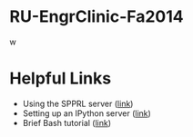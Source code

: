 # RU-EngrClinic-Fa2014

w

# Helpful Links

* Using the SPPRL server ([link](https://github.com/gditzler/Miscellaneous-IPython-Notebooks/blob/master/SPPRL-Server.md))
* Setting up an IPython server ([link](http://ipython.org/ipython-doc/1/interactive/public_server.html]))
* Brief Bash tutorial ([link](http://nbviewer.ipython.org/github/gditzler/bio-course-materials/blob/master/notebooks/Bash-Tutorial.ipynb))
